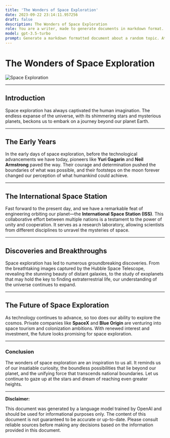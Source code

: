 ```yaml
---
title: 'The Wonders of Space Exploration'
date: 2023-09-22 23:14:11.957256
draft: false
description: The Wonders of Space Exploration
role: You are a writer, made to generate documents in markdown format. It is very important that all of the documents you generate are in valid markdown format.
model: gpt-3.5-turbo
prompt: Generate a markdown formatted document about a random topic. At the bottom, include a disclaimer explaining that the document was generated by you. The first line of the document should be the title. Make sure that the entire document is in proper markdown format, using a mix of various tags to make the document visually appealing.
---
```


# The Wonders of Space Exploration

![Space Exploration](https://images.unsplash.com/photo-1598535286360-0fd759b5dd2f)

---

## Introduction

Space exploration has always captivated the human imagination. The endless expanse of the universe, with its shimmering stars and mysterious planets, beckons us to embark on a journey beyond our planet Earth.

---

## The Early Years

In the early days of space exploration, before the technological advancements we have today, pioneers like **Yuri Gagarin** and **Neil Armstrong** paved the way. Their courage and determination pushed the boundaries of what was possible, and their footsteps on the moon forever changed our perception of what humankind could achieve.

---

## The International Space Station

Fast forward to the present day, and we have a remarkable feat of engineering orbiting our planet—the **International Space Station (ISS)**. This collaborative effort between multiple nations is a testament to the power of unity and cooperation. It serves as a research laboratory, allowing scientists from different disciplines to unravel the mysteries of space.

---

## Discoveries and Breakthroughs

Space exploration has led to numerous groundbreaking discoveries. From the breathtaking images captured by the Hubble Space Telescope, revealing the stunning beauty of distant galaxies, to the study of exoplanets that may hold the key to finding extraterrestrial life, our understanding of the universe continues to expand.

---

## The Future of Space Exploration

As technology continues to advance, so too does our ability to explore the cosmos. Private companies like **SpaceX** and **Blue Origin** are venturing into space tourism and colonization ambitions. With renewed interest and investment, the future looks promising for space exploration.

---

### Conclusion

The wonders of space exploration are an inspiration to us all. It reminds us of our insatiable curiosity, the boundless possibilities that lie beyond our planet, and the unifying force that transcends national boundaries. Let us continue to gaze up at the stars and dream of reaching even greater heights.

---

**Disclaimer:**

This document was generated by a language model trained by OpenAI and should be used for informational purposes only. The content of this document is not guaranteed to be accurate or up-to-date. Please consult reliable sources before making any decisions based on the information provided in this document.